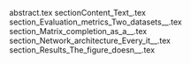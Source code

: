abstract.tex
sectionContent_Text_.tex
section_Evaluation_metrics_Two_datasets__.tex
section_Matrix_completion_as_a__.tex
section_Network_architecture_Every_it__.tex
section_Results_The_figure_doesn__.tex
